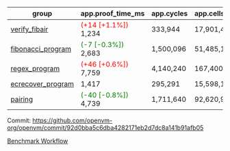 | group | app.proof_time_ms | app.cycles | app.cells_used | leaf.proof_time_ms | leaf.cycles | leaf.cells_used |
| -- | -- | -- | -- | -- | -- | -- |
| [verify_fibair](https://github.com/openvm-org/openvm/blob/benchmark-results/benchmarks-pr/1486/verify_fibair-92d0bba5c6dba4282171eb2d7dc8a141b91afb05.md) |<span style='color: red'>(+14 [+1.1%])</span> 1,234 |  333,944 |  17,901,400 |- | - | - |
| [fibonacci_program](https://github.com/openvm-org/openvm/blob/benchmark-results/benchmarks-pr/1486/fibonacci-92d0bba5c6dba4282171eb2d7dc8a141b91afb05.md) |<span style='color: green'>(-7 [-0.3%])</span> 2,683 |  1,500,096 |  51,485,167 |- | - | - |
| [regex_program](https://github.com/openvm-org/openvm/blob/benchmark-results/benchmarks-pr/1486/regex-92d0bba5c6dba4282171eb2d7dc8a141b91afb05.md) |<span style='color: red'>(+46 [+0.6%])</span> 7,759 |  4,140,240 |  167,400,358 |- | - | - |
| [ecrecover_program](https://github.com/openvm-org/openvm/blob/benchmark-results/benchmarks-pr/1486/ecrecover-92d0bba5c6dba4282171eb2d7dc8a141b91afb05.md) | 1,417 |  295,291 |  15,598,160 |- | - | - |
| [pairing](https://github.com/openvm-org/openvm/blob/benchmark-results/benchmarks-pr/1486/pairing-92d0bba5c6dba4282171eb2d7dc8a141b91afb05.md) |<span style='color: green'>(-40 [-0.8%])</span> 4,739 |  1,711,640 |  92,620,923 |- | - | - |


Commit: https://github.com/openvm-org/openvm/commit/92d0bba5c6dba4282171eb2d7dc8a141b91afb05

[Benchmark Workflow](https://github.com/openvm-org/openvm/actions/runs/13957439650)
